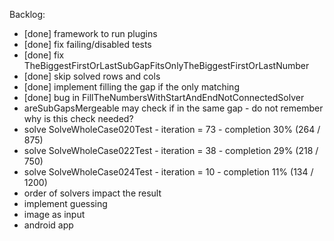Backlog:
- [done] framework to run plugins
- [done] fix failing/disabled tests
- [done] fix TheBiggestFirstOrLastSubGapFitsOnlyTheBiggestFirstOrLastNumber
- [done] skip solved rows and cols
- [done] implement filling the gap if the only matching
- [done] bug in FillTheNumbersWithStartAndEndNotConnectedSolver
- areSubGapsMergeable may check if in the same gap - do not remember why is this check needed?
- solve SolveWholeCase020Test - iteration = 73 - completion 30% (264 / 875)
- solve SolveWholeCase022Test - iteration = 38 - completion 29% (218 / 750)
- solve SolveWholeCase024Test - iteration = 10 - completion 11% (134 / 1200)
- order of solvers impact the result
- implement guessing
- image as input
- android app